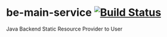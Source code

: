 # be-main-service [![Build Status](https://travis-ci.org/notabarista/be-main-service.svg?branch=main)](https://travis-ci.org/notabarista/be-main-service)
Java Backend Static Resource Provider to User
